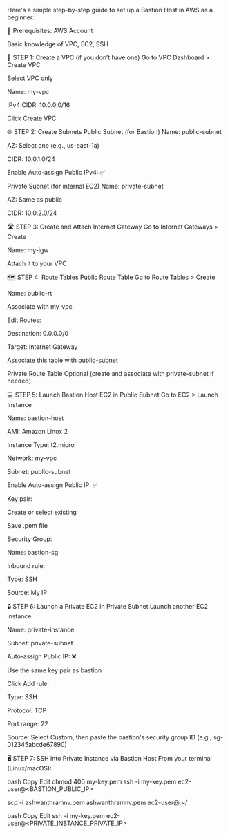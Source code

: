 Here's a simple step-by-step guide to set up a Bastion Host in AWS as a beginner:

🧱 Prerequisites:
AWS Account

Basic knowledge of VPC, EC2, SSH

🔧 STEP 1: Create a VPC (if you don’t have one)
Go to VPC Dashboard > Create VPC

Select VPC only

Name: my-vpc

IPv4 CIDR: 10.0.0.0/16

Click Create VPC

🌐 STEP 2: Create Subnets
Public Subnet (for Bastion)
Name: public-subnet

AZ: Select one (e.g., us-east-1a)

CIDR: 10.0.1.0/24

Enable Auto-assign Public IPv4: ✅

Private Subnet (for internal EC2)
Name: private-subnet

AZ: Same as public

CIDR: 10.0.2.0/24

🛣️ STEP 3: Create and Attach Internet Gateway
Go to Internet Gateways > Create

Name: my-igw

Attach it to your VPC

🗺️ STEP 4: Route Tables
Public Route Table
Go to Route Tables > Create

Name: public-rt

Associate with my-vpc

Edit Routes:

Destination: 0.0.0.0/0

Target: Internet Gateway

Associate this table with public-subnet

Private Route Table
Optional (create and associate with private-subnet if needed)

💻 STEP 5: Launch Bastion Host EC2 in Public Subnet
Go to EC2 > Launch Instance

Name: bastion-host

AMI: Amazon Linux 2

Instance Type: t2.micro

Network: my-vpc

Subnet: public-subnet

Enable Auto-assign Public IP: ✅

Key pair:

Create or select existing

Save .pem file

Security Group:

Name: bastion-sg

Inbound rule:

Type: SSH

Source: My IP

🔒 STEP 6: Launch a Private EC2 in Private Subnet
Launch another EC2 instance

Name: private-instance

Subnet: private-subnet

Auto-assign Public IP: ❌

Use the same key pair as bastion

Click Add rule:

Type: SSH

Protocol: TCP

Port range: 22

Source: Select Custom, then paste the bastion's security group ID (e.g., sg-012345abcde67890)

🖥️ STEP 7: SSH into Private Instance via Bastion Host
From your terminal (Linux/macOS):

bash
Copy
Edit
chmod 400 my-key.pem
ssh -i my-key.pem ec2-user@<BASTION_PUBLIC_IP>


scp -i ashwanthramnv.pem ashwanthramnv.pem ec2-user@<public bastion ip>:~/

bash
Copy
Edit
ssh -i my-key.pem ec2-user@<PRIVATE_INSTANCE_PRIVATE_IP>
